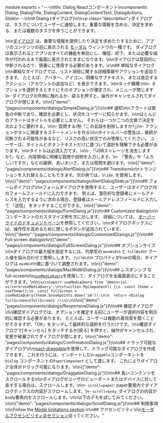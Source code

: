 module.exports = "---\ntitle: Dialog Reactコンポーネント\ncomponents: Dialog, DialogTitle, DialogContent, DialogContentText, DialogActions, Slide\n---\n\n# Dialog (ダイアログ)\n\n<p class=\"description\">ダイアログは、タスクについてユーザーに通知します。重要な情報を含める、決定を求める、または複数のタスクを伴うことができます。</p>\n\n[ダイアログ](https://material.io/design/components/dialogs.html) は、重要な情報を提供したり決定を求めたりするために、アプリのコンテンツの前に表示される [モーダル](/components/modal/) ウィンドウの一種です。 ダイアログは表示されるとアプリのすべての機能を無効にし、確認、却下、または必要な操作が行われるまで画面に表示されたままになります。\n\nダイアログは意図的に中断されるので、慎重にに使用する必要があります。\n\n## 単純なダイアログ\n\n単純なダイアログでは、リスト項目に関する詳細情報やアクションを追加できます。 たとえば、アバター、アイコン、明確なサブテキスト、または直交するアクション（アカウントの追加など）を表示できます。\n\nタッチ機構:\n\n- オプションを選択するとすぐにそのオプションが確定され、メニューが閉じます\n- ダイアログの外側に触れるか、戻るを押すと、操作がキャンセルされてダイアログが閉じます。\n\n{{\"demo\": \"pages/components/dialogs/SimpleDialog.js\"}}\n\n## 通知\n\nアラートは緊急の中断であり、確認を必要とし、状況をユーザーに知らせます。\n\nほとんどのアラートはタイトルを必要としません。 それらは一つか二つの文章で決定を次のように要約する。\n\n- 質問する(例「この会話を削除しますか?」)\n- アクションボタンに関連するステートメントを作る\n\nタイトルバーの警告は、接続が切断される可能性があるなど、リスクの高い状況でのみ使用してください。 ユーザーは、タイトルとボタンテキストだけに基づいて選択を理解できる必要があります。\n\nタイトルは必須入力です。\n\n- 「USBストレージを消去しますか?」など、内容領域に明確な質問や説明を入力します。\n- 「警告」や「よろしいですか」などの謝罪、あいまいさ、または質問を避けます。\n\n{{\"demo\": \"pages/components/dialogs/AlertDialog.js\"}}\n\n## Transitions\n\nトランジションを入れ替えることもできます。次の例では、`Slide`. を使用します。\n\n{{\"demo\": \"pages/components/dialogs/AlertDialogSlide.js\"}}\n\n## フォームダイアログ\n\nフォームダイアログを使用すると、ユーザーはダイアログ内のフォームフィールドに入力できます。 例えば、潜在的な登録者にメールアドレスを入力するように求める場合、登録者はメールアドレスフィールドに入力して 「送信」 をタッチすることができる。\n\n{{\"demo\": \"pages/components/dialogs/FormDialog.js\"}}\n\n## Customized dialogs\n\nコンポーネントのカスタマイズ例を次に示します。 詳細については、 [オーバーライドのドキュメントページ](/customization/components/)を参照してください。\n\nダイアログボックスには、操作性を高めるために閉じるボタンが追加されています。\n\n{{\"demo\":\"pages/components/dialogs/CustomizedDialogs.js\"}}\n\n## Full-screen dialogs\n\n{{\"demo\": \"pages/components/dialogs/FullScreenDialog.js\"}}\n\n## オプションサイズ\n\nダイアログの最大幅を設定するには、列挙型の `maxWidth` と `fullWidth` ブール値を組み合わせて使用しします。 `fullWidth` プロパティがtrueの場合、ダイアログは `maxWidth`値に基づいて調整されます。\n\n{{\"demo\": \"pages/components/dialogs/MaxWidthDialog.js\"}}\n\n## レスポンシブ なfull-screen\n\n[`useMediaQuery`](/components/use-media-query/#usemediaquery)を使用して、ダイアログを全画面表示にすることができます。\n\n```jsx\nimport useMediaQuery from '@material-ui/core/useMediaQuery';\n\nfunction MyComponent() {\n  const theme = useTheme();\n  const fullScreen = useMediaQuery(theme.breakpoints.down('sm'));\n\n  return <Dialog fullScreen={fullScreen} />\n}\n```\n\n{{\"demo\": \"pages/components/dialogs/ResponsiveDialog.js\"}}\n\n## 確認ダイアログ\n\n確認ダイアログでは、オプションを確定する前にユーザーが選択内容を明示的に確認する必要があります。 たとえば、ユーザーは複数の着信音を聞くことができますが、「OK」をタッチして最終的な選択を行うだけです。\n\n確認ダイアログで[キャンセル] をタッチするか[戻る] を押すと、操作がキャンセルされ、変更が破棄されてダイアログが閉じます。\n\n{{\"demo\": \"pages/components/dialogs/ConfirmationDialog.js\"}}\n\n## ドラッグ可能なダイアログ\n\n[react-draggable](https://github.com/mzabriskie/react-draggable)を使用して、ドラッグ可能なダイアログを作成できます。 これを行うには、インポートした`Draggable`コンポーネントを `Dialog` コンポーネントの`PaperComponent` として渡します。 これによりダイアログ全体がドラッグ可能になります。\n\n{{\"demo\": \"pages/components/dialogs/DraggableDialog.js\"}}\n\n## 長いコンテンツをスクロールする\n\nダイアログがユーザのビューポートまたはデバイスに対して長すぎる場合は、スクロールします。\n\n- `scroll=paper`: paper要素内でダイアログボックスの内容がスクロールします。\n- `scroll=body`: ダイアログの内容がbody要素内をスクロールします。\n\n以下のデモを試してみてください。\n\n{{\"demo\": \"pages/components/dialogs/ScrollDialog.js\"}}\n\n## 制限事項\n\nFollow the [Modal limitations section](/components/modal/#limitations).\n\n## アクセシビリティ\n\n[モーダルアクセシビリティのセクション](/components/modal/#accessibility)従ってください。"